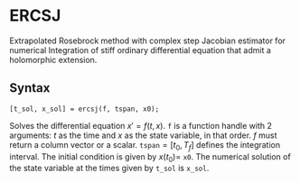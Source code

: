 # ERCSJ
Extrapolated Rosebrock method with complex step Jacobian estimator for numerical Integration of stiff ordinary differential equation that admit a holomorphic extension.

## Syntax

    [t_sol, x_sol] = ercsj(f, tspan, x0);
    
Solves the differential equation $x' = f(t,x)$. `f` is a function handle with 2 arguments: $t$ as the time and $x$ as the state variable, in that order. $f$ must return a column vector or a scalar.  `tspan`$=[t_0, T_f]$ defines the integration interval. The initial condition is given by $x(t_0) =$ `x0`. The numerical solution of the state variable at the times given by `t_sol` is `x_sol`.
